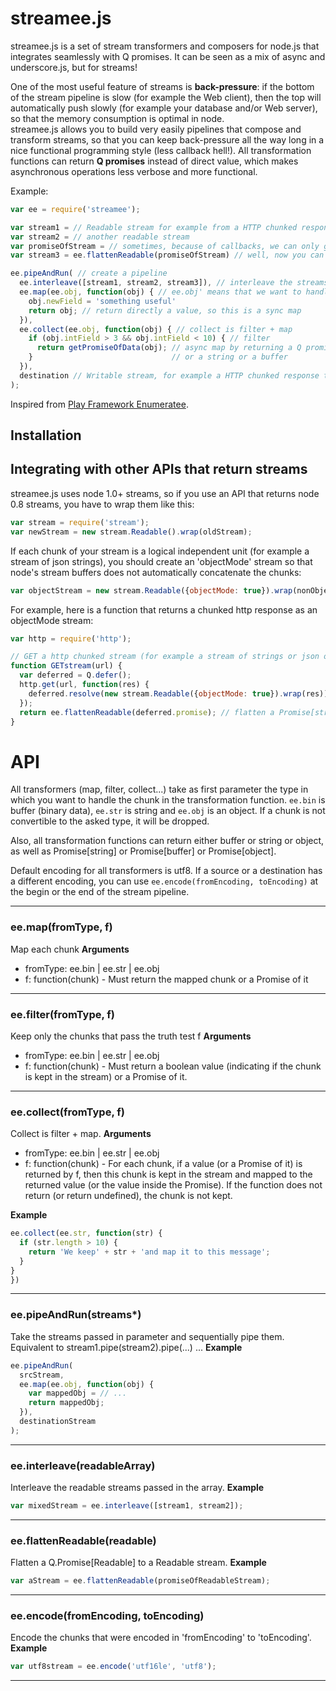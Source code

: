 # streamee.js

streamee.js is a set of stream transformers and composers for node.js that integrates seamlessly with Q promises. It can be seen as a mix of async and underscore.js, but for streams!

One of the most useful feature of streams is **back-pressure**: if the bottom of the stream pipeline is slow (for example the Web client), then the top will automatically push slowly (for example your database and/or Web server), so that the memory consumption is optimal in node.  
streamee.js allows you to build very easily pipelines that compose and transform streams, so that you can keep back-pressure all the way long in a nice functional programming style (less callback hell!). All transformation functions can return **Q promises** instead of direct value, which makes asynchronous operations less verbose and more functional.

Example:
```js
var ee = require('streamee');

var stream1 = // Readable stream for example from a HTTP chunked response, a MongoDB response, ...
var stream2 = // another readable stream
var promiseOfStream = // sometimes, because of callbacks, we can only get a Q.Promise[Readable] instead of a Readable
var stream3 = ee.flattenReadable(promiseOfStream) // well, now you can flatten it!

ee.pipeAndRun( // create a pipeline
  ee.interleave([stream1, stream2, stream3]), // interleave the streams
  ee.map(ee.obj, function(obj) { // ee.obj' means that we want to handle the chunk as a json object
    obj.newField = 'something useful'
    return obj; // return directly a value, so this is a sync map
  }),
  ee.collect(ee.obj, function(obj) { // collect is filter + map
    if (obj.intField > 3 && obj.intField < 10) { // filter
      return getPromiseOfData(obj); // async map by returning a Q promise. The promise can contain either an object 
    }                               // or a string or a buffer
  }),
  destination // Writable stream, for example a HTTP chunked response toward a Web client or a Websocket connection
);
```

Inspired from [Play Framework Enumeratee](http://www.playframework.com/documentation/2.1.1/Enumeratees).

## Installation

## Integrating with other APIs that return streams
streamee.js uses node 1.0+ streams, so if you use an API that returns node 0.8 streams, you have to wrap them like this:
```js
var stream = require('stream');
var newStream = new stream.Readable().wrap(oldStream);
```

If each chunk of your stream is a logical independent unit (for example a stream of json strings),
you should create an 'objectMode' stream so that node's stream buffers does not automatically concatenate the chunks:
```js
var objectStream = new stream.Readable({objectMode: true}).wrap(nonObjectStream);
```

For example, here is a function that returns a chunked http response as an objectMode stream:
```js
var http = require('http');

// GET a http chunked stream (for example a stream of strings or json objects)
function GETstream(url) {
  var deferred = Q.defer();
  http.get(url, function(res) { 
    deferred.resolve(new stream.Readable({objectMode: true}).wrap(res));
  });
  return ee.flattenReadable(deferred.promise); // flatten a Promise[stream.Readable] to a stream.Readable
}
```

# API
All transformers (map, filter, collect...) take as first parameter the type in which you want to handle the chunk in the transformation function. ```ee.bin``` is buffer (binary data), ```ee.str``` is string and ```ee.obj``` is an object. If a chunk is not
convertible to the asked type, it will be dropped.

Also, all transformation functions can return either buffer or string or object, as well as Promise[string] or
Promise[buffer] or Promise[object].

Default encoding for all transformers is utf8. If a source or a destination has a different encoding, you can use 
```ee.encode(fromEncoding, toEncoding)``` at the begin or the end of the stream pipeline.

---------------------------------------

### ee.map(fromType, f)
Map each chunk
**Arguments**
*  fromType: ee.bin | ee.str | ee.obj
*  f: function(chunk) - Must return the mapped chunk or a Promise of it

---------------------------------------

### ee.filter(fromType, f)
Keep only the chunks that pass the truth test f
**Arguments**
*  fromType: ee.bin | ee.str | ee.obj
*  f: function(chunk) - Must return a boolean value (indicating if the chunk is kept in the stream) or a Promise of it.

---------------------------------------

### ee.collect(fromType, f)
Collect is filter + map.
**Arguments** 
*  fromType: ee.bin | ee.str | ee.obj
*  f: function(chunk) - For each chunk, if a value (or a Promise of it) is returned by f, then this chunk is kept in
the stream and mapped to the returned value (or the value inside the Promise). If the function does not return (or return 
undefined), the chunk is not kept.

**Example**
```js
ee.collect(ee.str, function(str) {
  if (str.length > 10) {
    return 'We keep' + str + 'and map it to this message';
  }
}
})
```

---------------------------------------

### ee.pipeAndRun(streams*)
Take the streams passed in parameter and sequentially pipe them. Equivalent to stream1.pipe(stream2).pipe(...) ...
**Example**
```js
ee.pipeAndRun(
  srcStream,
  ee.map(ee.obj, function(obj) {
    var mappedObj = // ...
    return mappedObj;
  }),
  destinationStream
);
```

---------------------------------------

### ee.interleave(readableArray)
Interleave the readable streams passed in the array.
**Example**
```js
var mixedStream = ee.interleave([stream1, stream2]);
```

---------------------------------------

### ee.flattenReadable(readable)
Flatten a Q.Promise[Readable] to a Readable stream.
**Example**
```js
var aStream = ee.flattenReadable(promiseOfReadableStream);
```

---------------------------------------

### ee.encode(fromEncoding, toEncoding)
Encode the chunks that were encoded in 'fromEncoding' to 'toEncoding'.
**Example**
```js
var utf8stream = ee.encode('utf16le', 'utf8');
```

---------------------------------------

